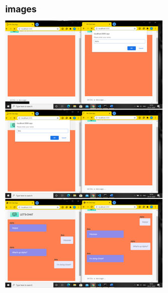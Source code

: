 # images
<img src ="images/first.png" width="500">


<img src ="images/sec.png" width="500">


<img src ="images/third.png" width="500">

